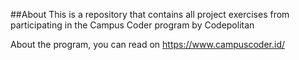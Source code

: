 ##About
This is a repository that contains all project exercises from participating in the Campus Coder program by Codepolitan

About the program, you can read on https://www.campuscoder.id/
